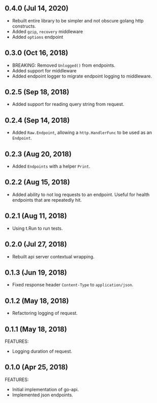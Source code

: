 ## 0.4.0 (Jul 14, 2020)

  * Rebuilt entire library to be simpler and not obscure golang http constructs.
  * Added `gzip`, `recovery` middleware
  * Added `options` endpoint

## 0.3.0 (Oct 16, 2018)

  * BREAKING: Removed `Unlogged()` from endpoints.
  * Added support for middleware
  * Added endpoint logger to migrate endpoint logging to middleware.

## 0.2.5 (Sep 18, 2018)

  * Added support for reading query string from request.

## 0.2.4 (Sep 14, 2018)

  * Added `Raw.Endpoint`, allowing a `http.HandlerFunc` to be used as an `Endpoint`. 

## 0.2.3 (Aug 20, 2018)

  * Added `Endpoints` with a helper `Print`.

## 0.2.2 (Aug 15, 2018)

  * Added ability to not log requests to an endpoint. Useful for health endpoints that are repeatedly hit.

## 0.2.1 (Aug 11, 2018)

  * Using t.Run to run tests.

## 0.2.0 (Jul 27, 2018)

  * Rebuilt api server contextual wrapping.

## 0.1.3 (Jun 19, 2018)

  * Fixed response header `Content-Type` to `application/json`.

## 0.1.2 (May 18, 2018)

  * Refactoring logging of request.

## 0.1.1 (May 18, 2018)

FEATURES:

  * Logging duration of request.

## 0.1.0 (Apr 25, 2018)

FEATURES:

  * Initial implementation of go-api.
  * Implemented json endpoints.
